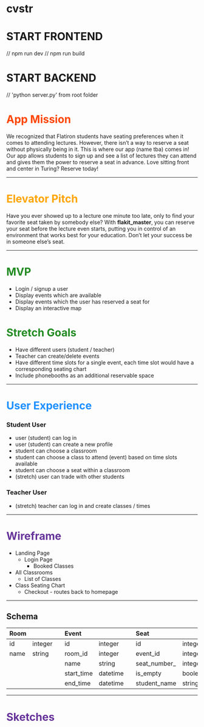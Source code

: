 # cvstr

# START FRONTEND
 // npm run dev
 // npm run build

# START BACKEND
  // 'python server.py' from root folder
  
  
<h1 style="color:orangered"> App Mission</h1>

We recognized that Flatiron students have seating preferences when it comes to attending lectures. However, there isn’t a way to reserve a seat without physically being in it. This is where our app (name tba) comes in! Our app allows students to sign up and see a list of lectures they can attend and gives them the power to reserve a seat in advance. Love sitting front and center in Turing? Reserve today!

---

<h1 style="color:orange"> Elevator Pitch</h1>

Have you ever showed up to a lecture one minute too late, only to find your favorite seat taken by somebody else? With **************************flakit_master**************************, you can reserve your seat before the lecture even starts, putting you in control of an environment that works best for your education. Don’t let your success be in someone else’s seat.

---

<h1 style="color:forestgreen"> MVP</h1>

-   Login / signup a user
-   Display events which are available
-   Display events which the user has reserved a seat for
-   Display an interactive map

<h1 style="color:forestgreen"> Stretch Goals</h1>

-   Have different users (student / teacher)
-   Teacher can create/delete events
-   Have different time slots for a single event, each time slot would have a corresponding seating chart
-   Include phonebooths as an additional reservable space

---

<h1 style="color:dodgerblue"> User Experience</h1>

### Student User

-   user (student) can log in
-   user (student) can create a new profile
-   student can choose a classroom
-   student can choose a class to attend (event) based on time slots available
-   student can choose a seat within a classroom
-   (stretch) user can trade with other students

### Teacher User

-   (stretch) teacher can log in and create classes / times

---

<h1 style="color:rebeccapurple"> Wireframe</h1>

-   Landing Page
    -   Login Page
        -   Booked Classes
-   All Classrooms
    -   List of Classes
-   Class Seating Chart
    -   Checkout - routes back to homepage

---
## Schema
|Room| | |Event| | |Seat| | |User| | |Reservation| |
|:------|:------|-|:------|:------|-|:------|:------|-|:------|:------|-|:------|:------|
|id|integer||id|integer||id|integer||id|integer||id|integer|
|name|string||room_id|integer||event_id|integer||name|string||user_id|integer|
| | | |name|string||seat_number_|integer||email|string||seat_id|integer|
| | | |start_time|datetime||is_empty|boolean||password|string|| | | |
| | | |end_time|datetime||student_name|string|admin|boolean|| | | |

---

<h1 style="color:rebeccapurple">Sketches</h1>

<img src=" " />
<img src=" " />
<img src=" " />
<img src=" " />
<img src=" " />
<img src=" " />
<img src=" " />
<img src=" " />
